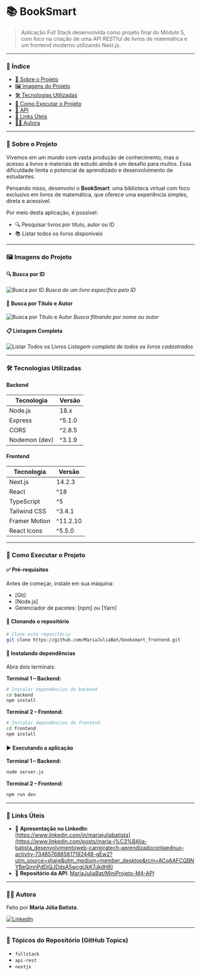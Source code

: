 # 📚 BookSmart

> Aplicação Full Stack desenvolvida como projeto final do Módulo 5, com foco na criação de uma API RESTful de livros de matemática e um frontend moderno utilizando Next.js. 
---

### 📌 Índice

* [📖 Sobre o Projeto](#-sobre-o-projeto)
* [🖼️ Imagens do Projeto](#️-imagens-do-projeto)
* [🛠️ Tecnologias Utilizadas](#-tecnologias-utilizadas)
* [🚀 Como Executar o Projeto](#-como-executar-o-projeto)
* [🔗 API](#-api)
* [📌 Links Úteis](#-links-úteis)
* [👩‍💻 Autora](#-autora)

---

### 📖 Sobre o Projeto

Vivemos em um mundo com vasta produção de conhecimento, mas o acesso a livros e materiais de estudo ainda é um desafio para muitos. Essa dificuldade limita o potencial de aprendizado e desenvolvimento de estudantes.

Pensando nisso, desenvolvi o **BookSmart**: uma biblioteca virtual com foco exclusivo em livros de matemática, que oferece uma experiência simples, direta e acessível.

Por meio desta aplicação, é possível:

* 🔍 Pesquisar livros por título, autor ou ID
* 📚 Listar todos os livros disponíveis
  
---

### 🖼️ Imagens do Projeto

#### 🔍 Busca por ID

![Busca por ID](.github/assets/busca-id.png)
*Busca de um livro específico pelo ID*

#### 🔎 Busca por Título e Autor

![Busca por Título e Autor](.github/assets/busca-titulo-autor.png)
*Busca filtrando por nome ou autor*

#### 📋 Listagem Completa

![Listar Todos os Livros](.github/assets/lista-completa.png)
*Listagem completa de todos os livros cadastrados*

---

### 🛠️ Tecnologias Utilizadas

####  Backend 

| Tecnologia    | Versão |
| ------------- | ------ |
| Node.js       | 18.x   |
| Express       | ^5.1.0 |
| CORS          | ^2.8.5 |
| Nodemon (dev) | ^3.1.9 |

####  Frontend 

| Tecnologia    | Versão   |
| ------------- | -------- |
| Next.js       | 14.2.3   |
| React         | ^18      |
| TypeScript    | ^5       |
| Tailwind CSS  | ^3.4.1   |
| Framer Motion | ^11.2.10 |
| React Icons   | ^5.5.0   |

---

### 🚀 Como Executar o Projeto

#### ✅ Pré-requisitos

Antes de começar, instale em sua máquina:

* [Git]
* [Node.js]
* Gerenciador de pacotes: [npm] ou [Yarn]

#### 📅 Clonando o repositório

```bash
# Clone este repositório
git clone https://github.com/MariaJuliaBat/booksmart_frontend.git
```

#### 📆 Instalando dependências

Abra dois terminais:

**Terminal 1 – Backend:**
```bash
# Instalar dependências do backend
cd backend
npm install
```

**Terminal 2 – Frontend:**
```bash
# Instalar dependências do frontend
cd frontend
npm install
```

#### ▶️ Executando a aplicação

**Terminal 1 – Backend:**

```bash
node server.js
```

**Terminal 2 – Frontend:**

```bash
npm run dev
```
---

### 📌 Links Úteis

* 📝 **Apresentação no LinkedIn**: [https://www.linkedin.com/in/mariajuliabatista](https://www.linkedin.com/posts/maria-j%C3%BAlia-batista_desenvolvimentoweb-carreiratech-aprendizadocontaednuo-activity-7348576885817192448-gEw2?utm_source=share&utm_medium=member_desktop&rcm=ACoAAFCQBNYBeQmnPdDjQJDdsA5wcgUkK7JkdH8)
* 🔗 **Repositório da API**: [MariaJuliaBat/MiniProjeto-M4-API](https://github.com/MariaJuliaBat/MiniProjeto-M4-API)

---

### 👩‍💻 Autora

Feito por **Maria Júlia Batista**.

[![LinkedIn](https://img.shields.io/badge/-LinkedIn-blue?style=flat-square\&logo=linkedin\&logoColor=white)](https://www.linkedin.com/in/maria-j%C3%BAlia-batista/)

---

### 🌿 Tópicos do Repositório (GitHub Topics)

* `fullstack`
* `api-rest`
* `nextjs`
